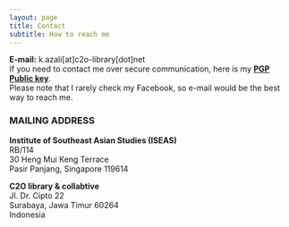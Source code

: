 ```yaml
---
layout: page
title: Contact
subtitle: How to reach me
---
```


**E-mail:** k.azali[at]c2o-library[dot]net  
If you need to contact me over secure communication, here is my **[PGP Public key](https://kathleenazali.github.io/pgp/)**.  
Please note that I rarely check my Facebook, so e-mail would be the best way to reach me.

### MAILING ADDRESS

**Institute of Southeast Asian Studies (ISEAS)**  
RB/114  
30 Heng Mui Keng Terrace  
Pasir Panjang, Singapore 119614

**C2O library &amp; collabtive**  
Jl. Dr. Cipto 22  
Surabaya, Jawa Timur 60264  
Indonesia
